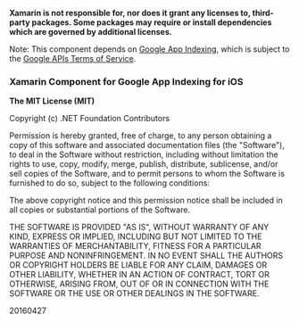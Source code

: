 **Xamarin is not responsible for, nor does it grant any licenses to, third-party packages. Some packages may require or install dependencies which are governed by additional licenses.**

Note: This component depends on [Google App Indexing](https://developers.google.com/app-indexing/ios/app), which is subject to the [Google APIs Terms of Service](https://developers.google.com/terms/).

### Xamarin Component for Google App Indexing for iOS

**The MIT License (MIT)**

Copyright (c) .NET Foundation Contributors

Permission is hereby granted, free of charge, to any person obtaining a copy of this software and associated documentation files (the "Software"), to deal in the Software without restriction, including without limitation the rights to use, copy, modify, merge, publish, distribute, sublicense, and/or sell copies of the Software, and to permit persons to whom the Software is furnished to do so, subject to the following conditions:

The above copyright notice and this permission notice shall be included in all copies or substantial portions of the Software.

THE SOFTWARE IS PROVIDED "AS IS", WITHOUT WARRANTY OF ANY KIND, EXPRESS OR IMPLIED, INCLUDING BUT NOT LIMITED TO THE WARRANTIES OF MERCHANTABILITY, FITNESS FOR A PARTICULAR PURPOSE AND NONINFRINGEMENT. IN NO EVENT SHALL THE AUTHORS OR COPYRIGHT HOLDERS BE LIABLE FOR ANY CLAIM, DAMAGES OR OTHER LIABILITY, WHETHER IN AN ACTION OF CONTRACT, TORT OR OTHERWISE, ARISING FROM, OUT OF OR IN CONNECTION WITH THE SOFTWARE OR THE USE OR OTHER DEALINGS IN THE SOFTWARE.

20160427